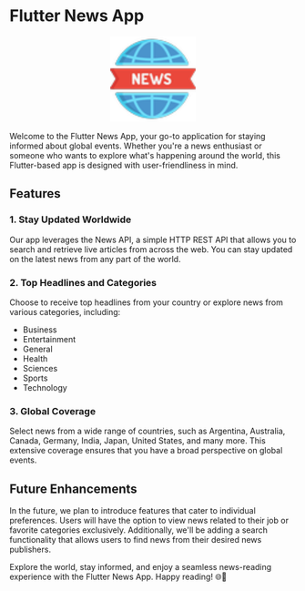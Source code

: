 # Flutter News App

<p align="center">
  <img src="android/app/src/main/res/mipmap-hdpi/ic_launcher.png" alt="Flutter News App Logo" width="150">
</p>

Welcome to the Flutter News App, your go-to application for staying informed about global events. Whether you're a news enthusiast or someone who wants to explore what's happening around the world, this Flutter-based app is designed with user-friendliness in mind.

## Features

### 1. Stay Updated Worldwide

Our app leverages the News API, a simple HTTP REST API that allows you to search and retrieve live articles from across the web. You can stay updated on the latest news from any part of the world.

### 2. Top Headlines and Categories

Choose to receive top headlines from your country or explore news from various categories, including:

- Business
- Entertainment
- General
- Health
- Sciences
- Sports
- Technology

### 3. Global Coverage

Select news from a wide range of countries, such as Argentina, Australia, Canada, Germany, India, Japan, United States, and many more. This extensive coverage ensures that you have a broad perspective on global events.

## Future Enhancements

In the future, we plan to introduce features that cater to individual preferences. Users will have the option to view news related to their job or favorite categories exclusively. Additionally, we'll be adding a search functionality that allows users to find news from their desired news publishers.

Explore the world, stay informed, and enjoy a seamless news-reading experience with the Flutter News App. Happy reading! 🌐📰

